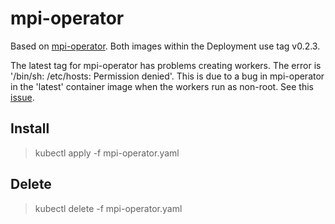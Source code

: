 # mpi-operator

Based on [mpi-operator](https://github.com/kubeflow/mpi-operator/tree/master/deploy/v1).
Both images within the Deployment use tag v0.2.3.

The latest tag for mpi-operator has problems creating workers. The error is '/bin/sh: /etc/hosts: Permission denied'. 
This is due to a bug in mpi-operator in the 'latest' container image when the workers run as non-root. 
See this [issue](https://github.com/kubeflow/mpi-operator/issues/288).<br/>

## Install

> kubectl apply -f mpi-operator.yaml

## Delete

> kubectl delete -f mpi-operator.yaml

